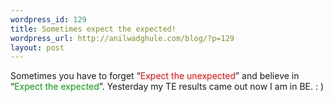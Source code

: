```yaml
--- 
wordpress_id: 129
title: Sometimes expect the expected!
wordpress_url: http://anilwadghule.com/blog/?p=129
layout: post
---
```

Sometimes you have to forget “<span style="color:#ff0000;">Expect the unexpected</span>” and believe in “<span style="color:#009f00;">Expect the expected</span>”. Yesterday my TE results came out now I am in BE. : )
